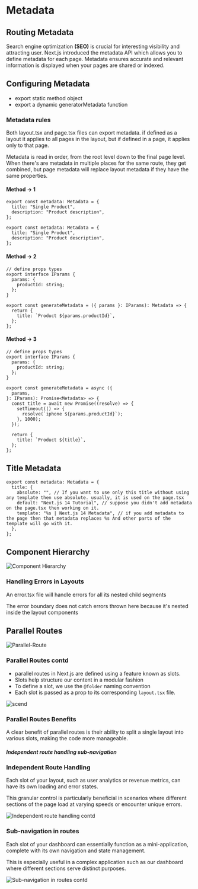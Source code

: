 # Metadata

## Routing Metadata

Search engine optimization **(SEO)** is crucial for interesting visibility and attracting user.
Next.js introduced the metadata API which allows you to define metadata for each page.
Metadata ensures accurate and relevant information is displayed when your pages are shared or indexed.

## Configuring Metadata

- export static method object
- export a dynamic generatorMetadata function

### Metadata rules

Both layout.tsx and page.tsx files can export metadata. if defined as a layout it applies to all pages in the layout, but if defined in a page, it applies only to that page.

Metadata is read in order, from the root level down to the final page level.
When there's are metadata in multiple places for the same route, they get combined, but page metadata will replace layout metadata if they have the same properties.

#### Method -> 1

```tsx
export const metadata: Metadata = {
  title: "Single Product",
  description: "Product description",
};
```

```tsx
export const metadata: Metadata = {
  title: "Single Product",
  description: "Product description",
};
```

#### Method -> 2

```tsx
// define props types
export interface IParams {
  params: {
    productId: string;
  };
}

export const generateMetadata = ({ params }: IParams): Metadata => {
  return {
    title: `Product ${params.productId}`,
  };
};
```

#### Method -> 3

```tsx
// define props types
export interface IParams {
  params: {
    productId: string;
  };
}

export const generateMetadata = async ({
  params,
}: IParams): Promise<Metadata> => {
  const title = await new Promise((resolve) => {
    setTimeout(() => {
      resolve(`iphone ${params.productId}`);
    }, 1000);
  });

  return {
    title: `Product ${title}`,
  };
};
```

## Title Metadata

```tsx
export const metadata: Metadata = {
  title: {
    absolute: "", // If you want to use only this title without using any template then use absolute. usually, it is used on the page.tsx
    default: "Next.js 14 Tutorial", // suppose you didn't add metadata on the page.tsx then working on it.
    template: "%s | Next.js 14 Metadata", // if you add metadata to the page then that metadata replaces %s And other parts of the template will go with it.
  },
};
```

## Component Hierarchy

![Component Hierarchy](https://github.com/Shahriyar-Hosen/explore-Next-14/assets/96829173/188a962e-5b2b-4580-bca4-5e662522aba8)

### Handling Errors in Layouts

An error.tsx file will handle errors for all its nested child segments

The error boundary does not catch errors thrown here because it's nested inside the layout components

## Parallel Routes

![Parallel-Route](https://github.com/Shahriyar-Hosen/explore-Next-14/assets/96829173/5e3a596c-c372-432e-bda4-b83f587c1796)

### Parallel Routes contd

- parallel routes in Next.js are defined using a feature known as slots.
- Slots help structure our content in a modular fashion
- To define a slot, we use the `@folder` naming convention
- Each slot is passed as a prop to its corresponding `layout.tsx` file.

![scend](https://github.com/Shahriyar-Hosen/explore-Next-14/assets/96829173/f09a1e71-c748-4604-b857-22abb42d723c)

### Parallel Routes Benefits

A clear benefit of parallel routes is their ability to split a single layout into various slots, making the code more manageable.

##### Independent route handling **sub-navigation**

### Independent Route Handling

Each slot of your layout, such as user analytics or revenue metrics, can have its own loading and error states.

This granular control is particularly beneficial in scenarios where different sections of the page load at varying speeds or encounter unique errors.

![Independent route handling contd](https://github.com/Shahriyar-Hosen/explore-Next-14/assets/96829173/4f7278fb-dfc4-4705-bea6-3903c57a836d)


### Sub-navigation in routes

Each slot of your dashboard can essentially function as a mini-application, complete with its own navigation and state management.

This is especially useful in a complex application such as our dashboard where different sections serve distinct purposes.

![Sub-navigation in routes contd](https://github.com/Shahriyar-Hosen/explore-Next-14/assets/96829173/1456330d-3ad0-4826-9352-f8d0f3b75d0e)
